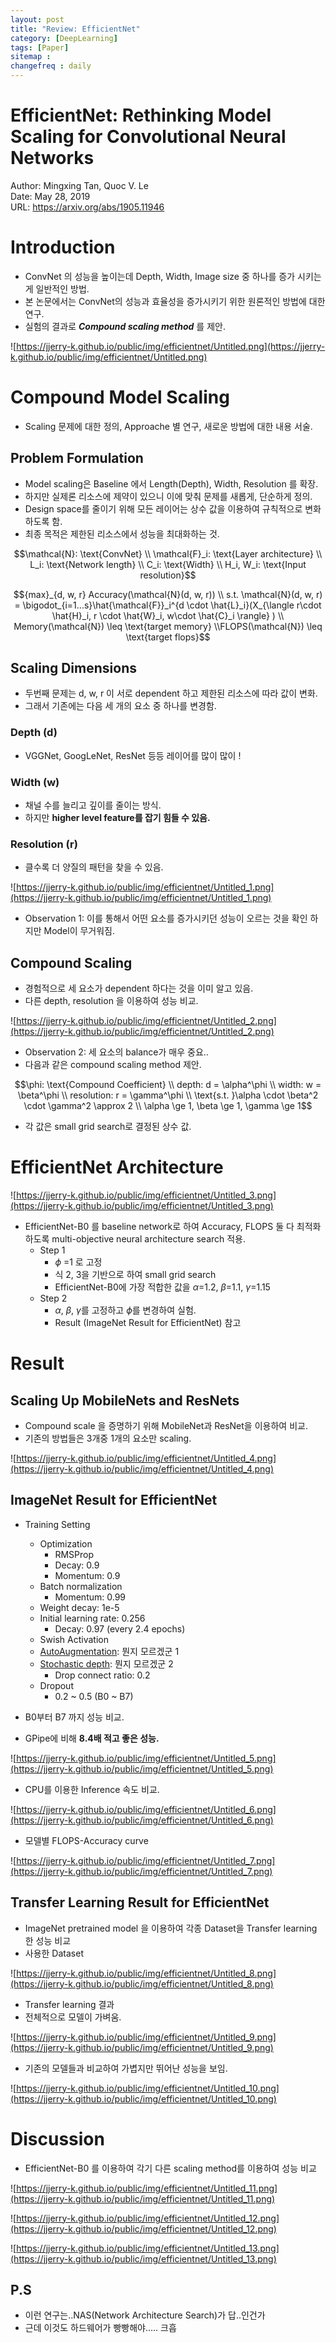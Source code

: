```yaml
---
layout: post
title: "Review: EfficientNet"
category: [DeepLearning]
tags: [Paper]
sitemap :
changefreq : daily
---
```


# EfficientNet: Rethinking Model Scaling for Convolutional Neural Networks

Author: Mingxing Tan, Quoc V. Le  
Date: May 28, 2019  
URL: https://arxiv.org/abs/1905.11946

# Introduction

- ConvNet 의 성능을 높이는데 Depth, Width, Image size 중 하나를 증가 시키는게 일반적인 방법.
- 본 논문에서는 ConvNet의 성능과 효율성을 증가시키기 위한 원론적인 방법에 대한 연구.
- 실험의 결과로 ***Compound scaling method*** 를 제안.

![https://jjerry-k.github.io/public/img/efficientnet/Untitled.png](https://jjerry-k.github.io/public/img/efficientnet/Untitled.png)

# Compound Model Scaling

- Scaling 문제에 대한 정의, Approache 별 연구, 새로운 방법에 대한  내용 서술.

## Problem Formulation

- Model scaling은 Baseline 에서 Length(Depth), Width, Resolution 를 확장.
- 하지만 실제론 리소스에 제약이 있으니 이에 맞춰 문제를 새롭게, 단순하게 정의.
- Design space를 줄이기 위해 모든 레이어는 상수 값을 이용하여 규칙적으로 변화하도록 함.
- 최종 목적은 제한된 리소스에서 성능을 최대화하는 것.

$$\mathcal{N}: \text{ConvNet} \\ \mathcal{F}_i: \text{Layer architecture} \\ L_i: \text{Network length} \\ C_i: \text{Width} \\ H_i, W_i: \text{Input resolution}$$

$${max}_{d, w, r} Accuracy(\mathcal{N}(d, w, r)) \\ s.t. \mathcal{N}(d, w, r) = \bigodot_{i=1...s}\hat{\mathcal{F}}_i^{d \cdot \hat{L}_i}(X_{\langle r\cdot \hat{H}_i, r \cdot \hat{W}_i, w\cdot \hat{C}_i \rangle} ) \\ Memory(\mathcal{N}) \leq \text{target memory} \\FLOPS(\mathcal{N}) \leq \text{target flops}$$

## Scaling Dimensions

- 두번째 문제는 d, w, r 이 서로 dependent 하고 제한된 리소스에 따라 값이 변화.
- 그래서 기존에는 다음 세 개의 요소 중 하나를 변경함.

### Depth (d)

- VGGNet, GoogLeNet, ResNet 등등 레이어를 많이 많이 !

### Width (w)

- 채널 수를 늘리고 깊이를 줄이는 방식.
- 하지만 **higher level feature를 잡기 힘들 수 있음.**

### Resolution (r)

- 클수록 더 양질의 패턴을 찾을 수 있음.

![https://jjerry-k.github.io/public/img/efficientnet/Untitled_1.png](https://jjerry-k.github.io/public/img/efficientnet/Untitled_1.png)

- Observation 1: 이를 통해서 어떤 요소를 증가시키던 성능이 오르는 것을 확인 하지만 Model이 무거워짐.

## Compound Scaling

- 경험적으로 세 요소가 dependent 하다는 것을 이미 알고 있음.
- 다른 depth, resolution 을 이용하여 성능 비교.

![https://jjerry-k.github.io/public/img/efficientnet/Untitled_2.png](https://jjerry-k.github.io/public/img/efficientnet/Untitled_2.png)

- Observation 2: 세 요소의 balance가 매우 중요..
- 다음과 같은 compound scaling method 제안.

$$\phi: \text{Compound Coefficient} \\ depth: d = \alpha^\phi \\ width: w = \beta^\phi \\ resolution: r = \gamma^\phi \\ \text{s.t. }\alpha \cdot \beta^2 \cdot \gamma^2 \approx 2 \\ \alpha \ge 1, \beta \ge 1, \gamma \ge 1$$

- 각 값은 small grid search로 결정된 상수 값.

# EfficientNet Architecture

![https://jjerry-k.github.io/public/img/efficientnet/Untitled_3.png](https://jjerry-k.github.io/public/img/efficientnet/Untitled_3.png)

- EfficientNet-B0 를 baseline network로 하여  Accuracy, FLOPS 둘 다 최적화하도록 multi-objective neural architecture search 적용.
    - Step 1
        - $\phi$ =1 로 고정
        - 식 2, 3을 기반으로 하여 small grid search
        - EfficientNet-B0에 가장 적합한 값을 $\alpha$=1.2, $\beta$=1.1, $\gamma$=1.15
    - Step 2
        - $\alpha$, $\beta$, $\gamma$를 고정하고 $\phi$를 변경하여 실험.
        - Result (ImageNet Result for EfficientNet) 참고

# Result

## Scaling Up MobileNets and ResNets

- Compound scale 을 증명하기 위해 MobileNet과 ResNet을 이용하여 비교.
- 기존의 방법들은 3개중 1개의 요소만 scaling.

![https://jjerry-k.github.io/public/img/efficientnet/Untitled_4.png](https://jjerry-k.github.io/public/img/efficientnet/Untitled_4.png)

## ImageNet Result for EfficientNet

- Training Setting
    - Optimization
        - RMSProp
        - Decay: 0.9
        - Momentum: 0.9
    - Batch normalization
        - Momentum: 0.99
    - Weight decay: 1e-5
    - Initial learning rate: 0.256
        - Decay: 0.97 (every 2.4 epochs)
    - Swish Activation
    - [AutoAugmentation](https://arxiv.org/abs/1805.09501): 뭔지 모르겠군 1
    - [Stochastic depth](https://arxiv.org/abs/1603.09382): 뭔지 모르겠군 2
        - Drop connect ratio: 0.2
    - Dropout
        - 0.2 ~ 0.5 (B0 ~ B7)

- B0부터 B7 까지 성능 비교.
- GPipe에 비해 **8.4배 적고 좋은 성능.**

![https://jjerry-k.github.io/public/img/efficientnet/Untitled_5.png](https://jjerry-k.github.io/public/img/efficientnet/Untitled_5.png)

- CPU를 이용한 Inference 속도 비교.

![https://jjerry-k.github.io/public/img/efficientnet/Untitled_6.png](https://jjerry-k.github.io/public/img/efficientnet/Untitled_6.png)

- 모델별 FLOPS-Accuracy curve

![https://jjerry-k.github.io/public/img/efficientnet/Untitled_7.png](https://jjerry-k.github.io/public/img/efficientnet/Untitled_7.png)

## Transfer Learning Result for EfficientNet

- ImageNet pretrained model 을 이용하여 각종 Dataset을 Transfer learning 한 성능 비교
- 사용한 Dataset

![https://jjerry-k.github.io/public/img/efficientnet/Untitled_8.png](https://jjerry-k.github.io/public/img/efficientnet/Untitled_8.png)

- Transfer learning 결과
- 전체적으로 모델이 가벼움.

![https://jjerry-k.github.io/public/img/efficientnet/Untitled_9.png](https://jjerry-k.github.io/public/img/efficientnet/Untitled_9.png)

- 기존의 모델들과 비교하여 가볍지만 뛰어난 성능을 보임.

![https://jjerry-k.github.io/public/img/efficientnet/Untitled_10.png](https://jjerry-k.github.io/public/img/efficientnet/Untitled_10.png)

# Discussion

- EfficientNet-B0 를 이용하여 각기 다른 scaling method를 이용하여 성능 비교

![https://jjerry-k.github.io/public/img/efficientnet/Untitled_11.png](https://jjerry-k.github.io/public/img/efficientnet/Untitled_11.png)

![https://jjerry-k.github.io/public/img/efficientnet/Untitled_12.png](https://jjerry-k.github.io/public/img/efficientnet/Untitled_12.png)

![https://jjerry-k.github.io/public/img/efficientnet/Untitled_13.png](https://jjerry-k.github.io/public/img/efficientnet/Untitled_13.png)

## P.S

- 이런 연구는..NAS(Network Architecture Search)가 답..인건가
- 근데 이것도 하드웨어가 빵빵해야..... 크흡